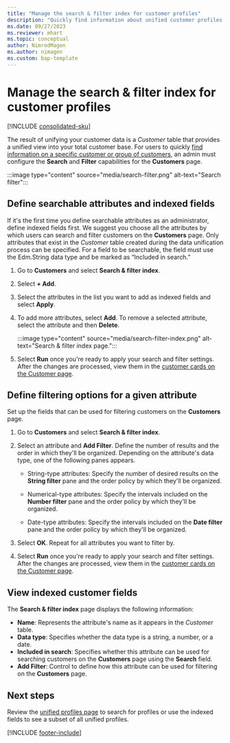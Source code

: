 ```yaml
---
title: "Manage the search & filter index for customer profiles"
description: "Quickly find information about unified customer profiles and filter for specified attributes."
ms.date: 09/27/2023
ms.reviewer: mhart
ms.topic: conceptual
author: NimrodMagen
ms.author: nimagen
ms.custom: bap-template
---
```


# Manage the search & filter index for customer profiles

[!INCLUDE [consolidated-sku](./includes/consolidated-sku.md)]

The result of unifying your customer data is a *Customer* table that provides a unified view into your total customer base. For users to quickly [find information on a specific customer or group of customers](customer-profiles.md), an admin must configure the **Search** and **Filter** capabilities for the **Customers** page.

   :::image type="content" source="media/search-filter.png" alt-text="Search filter":::

## Define searchable attributes and indexed fields

If it's the first time you define searchable attributes as an administrator, define indexed fields first. We suggest you choose all the attributes by which users can search and filter customers on the **Customers** page. Only attributes that exist in the *Customer* table created during the data unification process can be specified. For a field to be searchable, the field must use the Edm.String data type and be marked as “Included in search.”

1. Go to **Customers** and select **Search & filter index**.

1. Select **+ Add**.

1. Select the attributes in the list you want to add as indexed fields and select **Apply**.

1. To add more attributes, select **Add**. To remove a selected attribute, select the attribute and then **Delete**.

   :::image type="content" source="media/search-filter-index.png" alt-text="Search & filter index page.":::

1. Select **Run** once you're ready to apply your search and filter settings. After the changes are processed, view them in the [customer cards on the Customer page](customer-profiles.md).

## Define filtering options for a given attribute

Set up the fields that can be used for filtering customers on the **Customers** page.

1. Go to **Customers** and select **Search & filter index**.

1. Select an attribute and **Add Filter**. Define the number of results and the order in which they'll be organized. Depending on the attribute's data type, one of the following panes appears.

   - String-type attributes: Specify the number of desired results on the **String filter** pane and the order policy by which they'll be organized.

   - Numerical-type attributes: Specify the intervals included on the **Number filter** pane and the order policy by which they'll be organized.

   - Date-type attributes:  Specify the intervals included on the **Date filter** pane and the order policy by which they'll be organized.

1. Select **OK**. Repeat for all attributes you want to filter by.

1. Select **Run** once you're ready to apply your search and filter settings. After the changes are processed, view them in the [customer cards on the Customer page](customer-profiles.md).

## View indexed customer fields

The **Search & filter index** page displays the following information:

- **Name**: Represents the attribute's name as it appears in the *Customer* table.
- **Data type**: Specifies whether the data type is a string, a number, or a date.
- **Included in search**: Specifies whether this attribute can be used for searching customers on the **Customers** page using the **Search** field.
- **Add Filter**: Control to define how this attribute can be used for filtering on the **Customers** page.

## Next steps

Review the [unified profiles page](customer-profiles.md) to search for profiles or use the indexed fields to see a subset of all unified profiles.

[!INCLUDE [footer-include](includes/footer-banner.md)]
